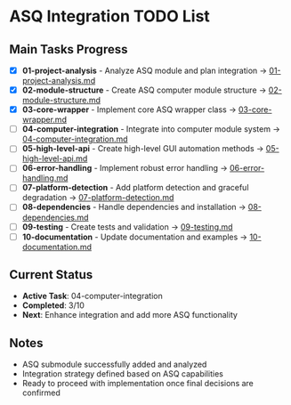 # ASQ Integration TODO List

## Main Tasks Progress

- [x] **01-project-analysis** - Analyze ASQ module and plan integration → [01-project-analysis.md](01-project-analysis.md)
- [x] **02-module-structure** - Create ASQ computer module structure → [02-module-structure.md](02-module-structure.md)  
- [x] **03-core-wrapper** - Implement core ASQ wrapper class → [03-core-wrapper.md](03-core-wrapper.md)
- [ ] **04-computer-integration** - Integrate into computer module system → [04-computer-integration.md](04-computer-integration.md)
- [ ] **05-high-level-api** - Create high-level GUI automation methods → [05-high-level-api.md](05-high-level-api.md)
- [ ] **06-error-handling** - Implement robust error handling → [06-error-handling.md](06-error-handling.md)
- [ ] **07-platform-detection** - Add platform detection and graceful degradation → [07-platform-detection.md](07-platform-detection.md)
- [ ] **08-dependencies** - Handle dependencies and installation → [08-dependencies.md](08-dependencies.md)
- [ ] **09-testing** - Create tests and validation → [09-testing.md](09-testing.md)
- [ ] **10-documentation** - Update documentation and examples → [10-documentation.md](10-documentation.md)

## Current Status
- **Active Task**: 04-computer-integration
- **Completed**: 3/10
- **Next**: Enhance integration and add more ASQ functionality

## Notes
- ASQ submodule successfully added and analyzed
- Integration strategy defined based on ASQ capabilities
- Ready to proceed with implementation once final decisions are confirmed